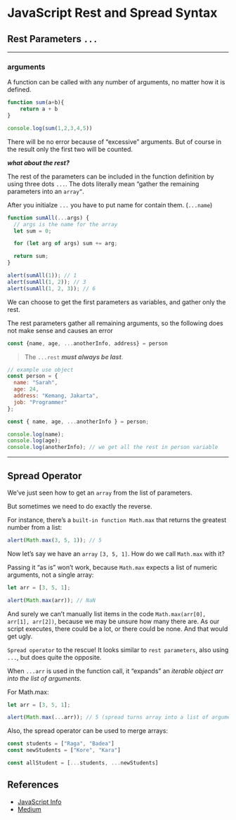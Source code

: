 # JavaScript Rest and Spread Syntax

## Rest Parameters `...`

---

### arguments

A function can be called with any number of arguments, no matter how it is defined.

```js
function sum(a+b){
    return a + b
}

console.log(sum(1,2,3,4,5))
```

There will be no error because of “excessive” arguments. But of course in the result only the first two will be counted.

**_what about the rest?_**

The rest of the parameters can be included in the function definition by using three dots `...`. The dots literally mean “gather the remaining parameters into an `array”`.

After you initialze `...` you have to put name for contain them. (`...name`)

```js
function sumAll(...args) {
  // args is the name for the array
  let sum = 0;

  for (let arg of args) sum += arg;

  return sum;
}

alert(sumAll(1)); // 1
alert(sumAll(1, 2)); // 3
alert(sumAll(1, 2, 3)); // 6
```

We can choose to get the first parameters as variables, and gather only the rest.

The rest parameters gather all remaining arguments, so the following does not make sense and causes an error

```js
const {name, age, ...anotherInfo, address} = person
```

> The `...rest` **_must always be last_**.

```js
// example use object
const person = {
  name: "Sarah",
  age: 24,
  address: "Kemang, Jakarta",
  job: "Programmer"
};

const { name, age, ...anotherInfo } = person;

console.log(name);
console.log(age);
console.log(anotherInfo); // we get all the rest in person variable
```

---

## Spread Operator

We’ve just seen how to get an `array` from the list of parameters.

But sometimes we need to do exactly the reverse.

For instance, there’s a `built-in function Math.max` that returns the greatest number from a list:

```js
alert(Math.max(3, 5, 1)); // 5
```

Now let’s say we have an `array` `[3, 5, 1]`. How do we call `Math.max` with it?

Passing it “as is” won’t work, because `Math.max` expects a list of numeric arguments, not a single array:

```js
let arr = [3, 5, 1];

alert(Math.max(arr)); // NaN
```

And surely we can’t manually list items in the code `Math.max(arr[0], arr[1], arr[2])`, because we may be unsure how many there are. As our script executes, there could be a lot, or there could be none. And that would get ugly.

`Spread operator` to the rescue! It looks similar to `rest parameters`, also using `...`, but does quite the opposite.

When `...arr` is used in the function call, it “expands” an _iterable object arr into the list of arguments_.

For Math.max:

```js
let arr = [3, 5, 1];

alert(Math.max(...arr)); // 5 (spread turns array into a list of arguments)
```

Also, the spread operator can be used to merge arrays:

````js
const students = ["Raga", "Badea"]
const newStudents = ["Kore", "Kara"]

const allStudent = [...students, ...newStudents]
````

## References

- [JavaScript Info](https://javascript.info/rest-parameters-spread-operator)
- [Medium](https://medium.com/javascript-in-plain-english/es6-spread-parameter-vs-rest-operator-5e3c924c4e1f)
